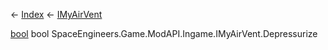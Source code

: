 ← [Index](Api-Index) ← [IMyAirVent](SpaceEngineers.Game.ModAPI.Ingame.IMyAirVent)

[bool](System.Boolean) bool SpaceEngineers.Game.ModAPI.Ingame.IMyAirVent.Depressurize